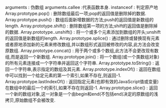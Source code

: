 arguments  : 伪数组
arguments.callee :代表函数本身.
instanceof : 判定原产地
Array.prototype.pop() : 删除数组最后一项;pop的返回值是删除掉的数据.
Array.prototype.push() : 数组后面新增数据的方法;push的返回值是新数组的length.
Array.prototype.shift() : 删除数组第一项的方法;shift的返回值是删除掉的数据.
Array.prototype..unshift() : 将一个或多个元素添加到数组的开头;unshift的返回值是新数组的length.
Array.prototype.splice() : 通过删除或替换现有元素或者原地添加新的元素来修改数组,并以数组形式返回被修改的内容,此方法会改变原数组.
Array.prototype.concat() : 用于两个或多个数组,此方法不会更改现有数组,而是返回一个新数组.
Array.prototype.join() : 将一个数组(或一个类数组对象)的所有元素连接成一个字符串并返回这个字符串.
Array.prototype.toString() : 返回一个字符串,表示指定的数组及其元素.
Array.prototype.indexOf() : 返回在数组中可以找到一个给定元素的第一个索引,如果不存在,则返回-1.
Array.prototype.lastIndexOf() : 返回指定元素(也即有效的JavaScript值或变量)在数组中的最后一个的索引,如果不存在则返回-1.
Array.prototype.slice() : 返回一个新的数组对象,这一对象是一个由begin和end(不包括end)决定的原数组的浅拷贝,原始数组不会被改变.